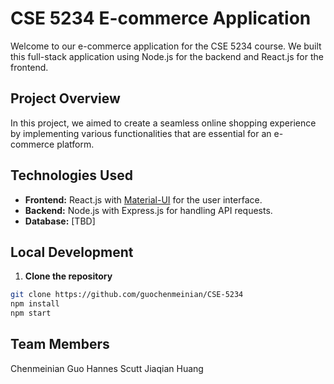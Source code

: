 # CSE 5234 E-commerce Application

Welcome to our e-commerce application for the CSE 5234 course. We built this full-stack application using Node.js for the backend and React.js for the frontend.

## Project Overview

In this project, we aimed to create a seamless online shopping experience by implementing various functionalities that are essential for an e-commerce platform. 

## Technologies Used

- **Frontend:** React.js with [Material-UI](https://mui.com/) for the user interface.
- **Backend:** Node.js with Express.js for handling API requests.
- **Database:** [TBD]

## Local Development

1. **Clone the repository**

```bash
git clone https://github.com/guochenmeinian/CSE-5234
npm install
npm start
```

## Team Members
Chenmeinian Guo
Hannes Scutt
Jiaqian Huang
